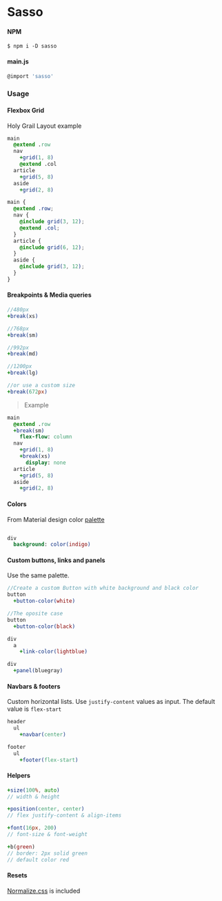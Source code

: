 # Sasso

#### NPM

```shell
$ npm i -D sasso
```

#### main.js
```js
@import 'sasso'
```

### Usage
#### Flexbox Grid

Holy Grail Layout example

```sass
main
  @extend .row
  nav
    +grid(1, 8)
    @extend .col
  article
    +grid(5, 8)
  aside
    +grid(2, 8)
```

```scss
main {
  @extend .row;
  nav {
    @include grid(3, 12);
    @extend .col;
  }
  article {
    @include grid(6, 12);
  }
  aside {
    @include grid(3, 12);
  }
}
```    

#### Breakpoints & Media queries

```sass
//480px
+break(xs)

//768px
+break(sm)

//992px
+break(md)

//1200px
+break(lg)

//or use a custom size
+break(672px)
```

> Example

```sass
main
  @extend .row
  +break(sm)
    flex-flow: column
  nav
    +grid(1, 8)
    +break(xs)
      display: none
  article
    +grid(5, 8)
  aside
    +grid(2, 8)
```


#### Colors
From Material design color [palette](https://material.io/guidelines/style/color.html)

```sass

div
  background: color(indigo)
```
#### Custom buttons, links and panels
Use the same palette.

```sass
//Create a custom Button with white background and black color
button
  +button-color(white)

//The oposite case
button
  +button-color(black)

div
  a
    +link-color(lightblue)

div
  +panel(bluegray)
```

#### Navbars & footers
Custom horizontal lists. Use `justify-content` values as input. The default value is `flex-start`

```sass
header
  ul
    +navbar(center)

footer
  ul
    +footer(flex-start)    
```
#### Helpers
```sass
+size(100%, auto)
// width & height

+position(center, center)
// flex justify-content & align-items

+font(16px, 200)
// font-size & font-weight

+b(green)
// border: 2px solid green
// default color red
```
#### Resets
[Normalize.css](https://necolas.github.io/normalize.css/) is included

